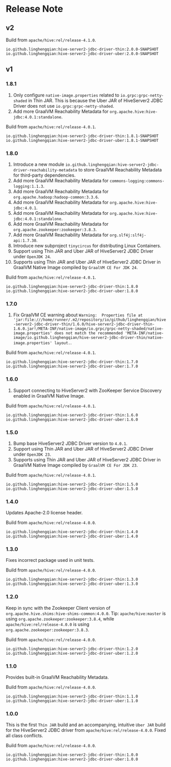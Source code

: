 # Release Note

## v2

Build from `apache/hive:rel/release-4.1.0`.

```
io.github.linghengqian:hive-server2-jdbc-driver-thin:2.0.0-SNAPSHOT
io.github.linghengqian:hive-server2-jdbc-driver-uber:2.0.0-SNAPSHOT
```

## v1

### 1.8.1

1. Only configure `native-image.properties` related to `io.grpc:grpc-netty-shaded` in Thin JAR.
   This is because the Uber JAR of HiveServer2 JDBC Driver does not use `io.grpc:grpc-netty-shaded`.
2. Add more GraalVM Reachability Metadata for `org.apache.hive:hive-jdbc:4.0.1:standalone`.

Build from `apache/hive:rel/release-4.0.1`.

```
io.github.linghengqian:hive-server2-jdbc-driver-thin:1.8.1-SNAPSHOT
io.github.linghengqian:hive-server2-jdbc-driver-uber:1.8.1-SNAPSHOT
```

### 1.8.0

1. Introduce a new module `io.github.linghengqian:hive-server2-jdbc-driver-reachability-metadata` to store GraalVM Reachability Metadata for third-party dependencies.
2. Add more GraalVM Reachability Metadata for `commons-logging:commons-logging:1.1.3`.
3. Add more GraalVM Reachability Metadata for `org.apache.hadoop:hadoop-common:3.3.6`.
4. Add more GraalVM Reachability Metadata for `org.apache.hive:hive-jdbc:4.0.1`.
5. Add more GraalVM Reachability Metadata for `org.apache.hive:hive-jdbc:4.0.1:standalone`.
6. Add more GraalVM Reachability Metadata for `org.apache.zookeeper:zookeeper:3.8.3`.
7. Add more GraalVM Reachability Metadata for `org.slf4j:slf4j-api:1.7.30`.
8. Introduce new subproject `tinycircus` for distributing Linux Containers.
9. Support using Thin JAR and Uber JAR of HiveServer2 JDBC Driver under `OpenJDK 24`.
10. Supports using Thin JAR and Uber JAR of HiveServer2 JDBC Driver in GraalVM Native Image compiled by `GraalVM CE For JDK 24`.

Build from `apache/hive:rel/release-4.0.1`.

```
io.github.linghengqian:hive-server2-jdbc-driver-thin:1.8.0
io.github.linghengqian:hive-server2-jdbc-driver-uber:1.8.0
```

### 1.7.0

1. Fix GraalVM CE warning about
`Warning:  Properties file at 'jar:file:///home/runner/.m2/repository/io/github/linghengqian/hive-server2-jdbc-driver-thin/1.6.0/hive-server2-jdbc-driver-thin-1.6.0.jar!/META-INF/native-image/io.grpc/grpc-netty-shaded/native-image.properties' does not match the recommended 'META-INF/native-image/io.github.linghengqian/hive-server2-jdbc-driver-thin/native-image.properties' layout.`.

Build from `apache/hive:rel/release-4.0.1`.

```
io.github.linghengqian:hive-server2-jdbc-driver-thin:1.7.0
io.github.linghengqian:hive-server2-jdbc-driver-uber:1.7.0
```

### 1.6.0

1. Support connecting to HiveServer2 with ZooKeeper Service Discovery enabled in GraalVM Native Image.

Build from `apache/hive:rel/release-4.0.1`.

```
io.github.linghengqian:hive-server2-jdbc-driver-thin:1.6.0
io.github.linghengqian:hive-server2-jdbc-driver-uber:1.6.0
```

### 1.5.0

1. Bump base HiveServer2 JDBC Driver version to `4.0.1`.
2. Support using Thin JAR and Uber JAR of HiveServer2 JDBC Driver under `OpenJDK 23`.
3. Supports using Thin JAR and Uber JAR of HiveServer2 JDBC Driver in GraalVM Native Image compiled by `GraalVM CE For JDK 23`.

Build from `apache/hive:rel/release-4.0.1`.

```
io.github.linghengqian:hive-server2-jdbc-driver-thin:1.5.0
io.github.linghengqian:hive-server2-jdbc-driver-uber:1.5.0
```

### 1.4.0

Updates Apache-2.0 license header.

Build from `apache/hive:rel/release-4.0.0`.

```
io.github.linghengqian:hive-server2-jdbc-driver-thin:1.4.0
io.github.linghengqian:hive-server2-jdbc-driver-uber:1.4.0
```

### 1.3.0

Fixes incorrect package used in unit tests.

Build from `apache/hive:rel/release-4.0.0`.

```
io.github.linghengqian:hive-server2-jdbc-driver-thin:1.3.0
io.github.linghengqian:hive-server2-jdbc-driver-uber:1.3.0
```

### 1.2.0

Keep in sync with the Zookeeper Client version of `org.apache.hive.shims:hive-shims-common:4.0.0`.
Tip: `apache/hive:master` is using `org.apache.zookeeper:zookeeper:3.8.4`,
while `apache/hive:rel/release-4.0.0` is using `org.apache.zookeeper:zookeeper:3.8.3`.

Build from `apache/hive:rel/release-4.0.0`.

```
io.github.linghengqian:hive-server2-jdbc-driver-thin:1.2.0
io.github.linghengqian:hive-server2-jdbc-driver-uber:1.2.0
```

### 1.1.0

Provides built-in GraalVM Reachability Metadata.

Build from `apache/hive:rel/release-4.0.0`.

```
io.github.linghengqian:hive-server2-jdbc-driver-thin:1.1.0
io.github.linghengqian:hive-server2-jdbc-driver-uber:1.1.0
```

### 1.0.0

This is the first `Thin JAR` build and an accompanying, intuitive `Uber JAR` build for the HiveServer2 JDBC driver from
`apache/hive:rel/release-4.0.0`.
Fixed all class conflicts.

Build from `apache/hive:rel/release-4.0.0`.

```
io.github.linghengqian:hive-server2-jdbc-driver-thin:1.0.0
io.github.linghengqian:hive-server2-jdbc-driver-uber:1.0.0
```
